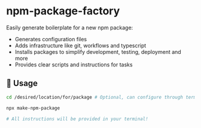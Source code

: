 # npm-package-factory

Easily generate boilerplate for a new npm package:
- Generates configuration files
- Adds infrastructure like git, workflows and typescript
- Installs packages to simplify development, testing, deployment and more
- Provides clear scripts and instructions for tasks

## 🚀 Usage

```bash
cd /desired/location/for/package # Optional, can configure through terminal but this is quicker

npx make-npm-package

# All instructions will be provided in your terminal!
```

